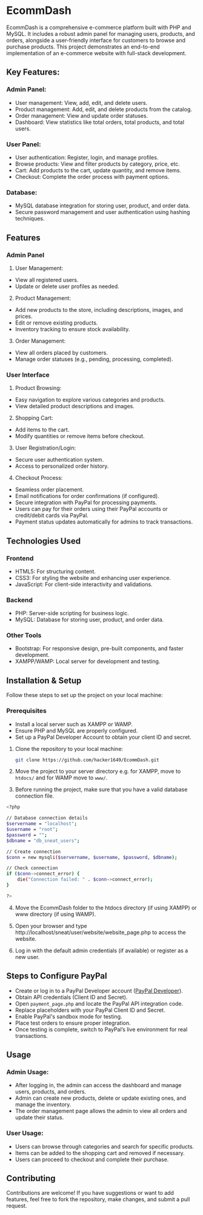 # EcommDash
EcommDash is a comprehensive e-commerce platform built with PHP and MySQL. It includes a robust admin panel for managing users, products, and orders, alongside a user-friendly interface for customers to browse and purchase products. This project demonstrates an end-to-end implementation of an e-commerce website with full-stack development.

## Key Features:
### Admin Panel:

- User management: View, add, edit, and delete users.
- Product management: Add, edit, and delete products from the catalog.
- Order management: View and update order statuses.
- Dashboard: View statistics like total orders, total products, and total users.

### User Panel:

- User authentication: Register, login, and manage profiles.
- Browse products: View and filter products by category, price, etc.
- Cart: Add products to the cart, update quantity, and remove items.
- Checkout: Complete the order process with payment options.

### Database:

- MySQL database integration for storing user, product, and order data.
- Secure password management and user authentication using hashing techniques.

## Features
### Admin Panel
1. User Management:

- View all registered users.
- Update or delete user profiles as needed.

2. Product Management:

- Add new products to the store, including descriptions, images, and prices.
- Edit or remove existing products.
- Inventory tracking to ensure stock availability.

3. Order Management:

- View all orders placed by customers.
- Manage order statuses (e.g., pending, processing, completed).

### User Interface

1. Product Browsing:

- Easy navigation to explore various categories and products.
- View detailed product descriptions and images.

2. Shopping Cart:

- Add items to the cart.
- Modify quantities or remove items before checkout.

3. User Registration/Login:

- Secure user authentication system.
- Access to personalized order history.

4. Checkout Process:

- Seamless order placement.
- Email notifications for order confirmations (if configured).
- Secure integration with PayPal for processing payments.
- Users can pay for their orders using their PayPal accounts or credit/debit cards via PayPal.
- Payment status updates automatically for admins to track transactions.

## Technologies Used

### Frontend
- HTML5: For structuring content.
- CSS3: For styling the website and enhancing user experience.
- JavaScript: For client-side interactivity and validations.

### Backend
- PHP: Server-side scripting for business logic.
- MySQL: Database for storing user, product, and order data.

### Other Tools
- Bootstrap: For responsive design, pre-built components, and faster development.
- XAMPP/WAMP: Local server for development and testing.

## Installation & Setup

Follow these steps to set up the project on your local machine:

### Prerequisites
- Install a local server such as XAMPP or WAMP.
- Ensure PHP and MySQL are properly configured.
- Set up a PayPal Developer Account to obtain your client ID and secret.

1. Clone the repository to your local machine:
    
    ```bash
    git clone https://github.com/hacker1649/EcommDash.git 
    ```

2. Move the project to your server directory e.g. for XAMPP, move to `htdocs/` and for WAMP move to `www/`.

3. Before running the project, make sure that you have a valid database connection file.

```bash
<?php

// Database connection details
$servername = "localhost";
$username = "root";
$password = "";
$dbname = "db_sneat_users";

// Create connection
$conn = new mysqli($servername, $username, $password, $dbname);

// Check connection
if ($conn->connect_error) {
    die("Connection failed: " . $conn->connect_error);
}

?>
```

4. Move the EcommDash folder to the htdocs directory (if using XAMPP) or www directory (if using WAMP).

5. Open your browser and type http://localhost/sneat/user/website/website_page.php to access the website.

6. Log in with the default admin credentials (if available) or register as a new user.

## Steps to Configure PayPal

- Create or log in to a PayPal Developer account ([PayPal Developer](https://developer.paypal.com/home/)).
- Obtain API credentials (Client ID and Secret).
- Open `payment_page.php` and locate the PayPal API integration code.
- Replace placeholders with your PayPal Client ID and Secret.
- Enable PayPal's sandbox mode for testing.
- Place test orders to ensure proper integration.
- Once testing is complete, switch to PayPal’s live environment for real transactions.

## Usage
### Admin Usage:

- After logging in, the admin can access the dashboard and manage users, products, and orders.
- Admin can create new products, delete or update existing ones, and manage the inventory.
- The order management page allows the admin to view all orders and update their status.

### User Usage:

- Users can browse through categories and search for specific products.
- Items can be added to the shopping cart and removed if necessary.
- Users can proceed to checkout and complete their purchase.

## Contributing
Contributions are welcome! If you have suggestions or want to add features, feel free to fork the repository, make changes, and submit a pull request.

